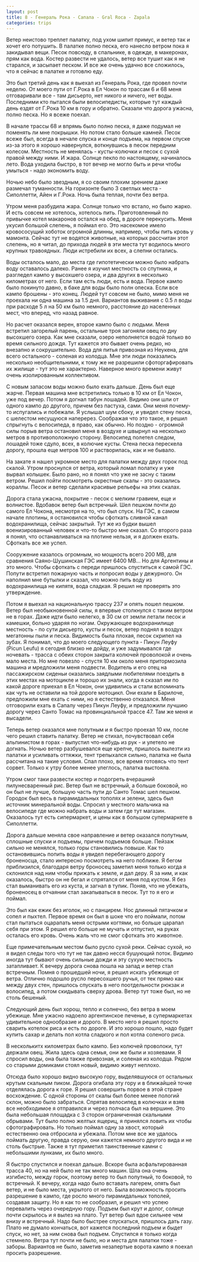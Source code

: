 ```yaml
---
layout: post
title: 8 - Генераль Рока - Сапала - Gral Roca - Zapala
categories: trips
---
```


Ветер неистово треплет палатку, под ухом шипит примус, и ветер так и хочет его потушить. В палатке полно песка, его нанесло ветром пока я закидывал вещи. Песок повсюду, в спальнике, в одежде, в макеронах, прям как вода. Костер развести не удалось, ветер все тушит как я не старался, и засыпает песком. И все же очень удачно все сложилось, что я сейчас в палатке и готовлю еду. 

Это был третий день как я выехал из Генераль Рока, где провел почти неделю. От моего пути от Г.Рока в Ел Чокон по трассам 6 и 68 меня отговаривали все - там дисьерто, нет никого и ничего, нет воды. Последними кто пытался были велосипедисты, которые тут каждый день ездят от Г.Рока 10 км в гору и обратно. Сказали что дорога ужасна, полно песка. Но я всеже поехал.

В начале трассы 68 и впрямь было полно песка, я даже подумал не поменять ли мне покрышки. Но потом стало больше камней. Песок всеже был, всегда в нечале спуска и конце подъема, на первом спуске из-за этого я хорошо навернулся, воткнувшись в песок передним колесом. Местность не менялась - кусты-колючки и песок с сухой правой между ними. И жара. Солнце пекло по настоящему, начиналось лето. Вода уходила быстро, в тот вечер не могло быть и речи чтобы умыться - надо экономить воду. 

Ночью небо было звездным, я со своим плохим зрением даже размечал туманности. На горизонте было 3 светлых места - Сиполлетти, Айен и Г.Рока. Ночь была теплая, почти без ветра. 

Утром меня разбудила жара. Солнце только что встало, но было жарко. И есть совсем не хотелось, хотелось пить. Приготовленный по привычке котел макаронов остался на обед, в дороге перекусить. Меня укусил большой слепень, я поймал его. Это насекомое имело кровососущий хоботок огромной длинны, например, чтобы пить кровь у мамонта. Сейчас тут не водятся животные, на которых рассчитан этот слепень, но я читал, до прихода людей в эти места тут водилось много крупных травоядных. Люди истребили их всех, а слепни остались.

Воды осталось мало, до места где гипотетически можно было набрать воду оставалось далеко. Ранее я изучил местность со спутника, и разгледел кампо у высохшего озера, и два других в несколько километрах от него. Если там есть люди, есть и вода. Первое кампо было покинуто давно, в баке для воды было полн опеска. Если все кампо брошены - это конец. Людей тут совсем не было, мимо меня не проехала ни одна машина за 1.5 дня. Вариантов выживания с 0.5 л воды при расходе 5 л на 50 км было немного, расстояние до населенных мест, что вперед, что назад равное.

Но расчет оказался верен, второе кампо было с людьми. Меня встретил загорелый парень, остальные троя загоняли овец по дну высохшего озера. Как мне сказали, озеро неполняется водой только во время сильного дождя. Тут кажется это бывает очень редко, но внезапно и сокрушительно. Вода для питья привозная из Неукена, для всего остального - соленая из колодца. Мне эти люди показались несколько необщительними, к тому же не разрешили сфоторгафировать их жилище - тут это не характерно. Наверное много времени живут очень изолированным коллективом. 

С новым запасом воды можно было ехать дальше. День был еще жарче. Первая машина мне встретились только в 10 км от Ел Чокон, уже под вечер. Потом я догнал табун лошадей. Видимо они шли от одного кампо до другого, причем без пастуха, сами. Они меня почему-то испугались и побежали. Я услышал шум сбоку, и увидел стену песка, с шелестом несущуюся наперерез. Соображая что это такое, я решил спрыгнуть с велосипеда, в право, как обычно. Но поздно - огромной силы порыв ветра остановил меня в воздухе и швырнул на несколько метров в противоположную сторону. Велосипед полетел следом, лошадей тоже сдуло, всех, в колючие кусты. Стена песка перескела дорогу, прошла еще метров 100 и растворилась, как и не бывало.

На закате я нашел укромное место для палатки между двух горок под скалой. Утром проснулся от ветра, который ломал полатку и уже вырвал колышек. Было рано, но я понял что уже не засну с таким ветром. Решил пойти посмотреть окрестные скалы - это оказались кораллы. Песок и ветер сделали красивые рельефы на этих скалах.

Дорога стала ужасна, покрытие - песок с мелким гравием, еще и волнистое. Вдобавок ветер был встречный. Шел пешком почти до самого Ел Чокона, несмотря на то, что был спуск. На ГЭС, в самом начале плотины, я остановился чтобы сфоткать сливной канал водохранилища, сейчас закрытый. Тут же из будки вышел военизированный человек и что-то быстро мне сказал. Со второго раза я понял, что останавливаться на плотине нельзя, и я должен ехать. Сфоткать все же успел.

Сооружение казалось огромным, но мощность всего 200 МВ, для сравнения Саяно-Шушинская ГЭС имеет 6400 МВ... Но для Аргентины и это много. Чтобы сфоткать с переди пришлось спуститься к самой ГЭС. Попути встретил пожарную часть и попросил воды у дежурного. Он наполнил мне бутылки и сказал, что можно пить воду из водохранилища не кипятя, вода сладкая. Я решил не проверять это утверждение.

Потом я выехал на национальную трассу 237 и опять пошел пешком. Ветер был необыкновенной силы, я впервые столкнулся с таким ветром не в горах. Даже идти было нелегко, в 30 см от земли летали песок и камешки, больно ударяя по ногам. Окружающее водохранилище местность - по сути дисьерто, кусты и песок, ветер поднял в воздух мегатонны пыли и песка. Видимость была плохая, песок скрипел на зубах. Я понимал, что до моего следующего пункта - Пикун Леуфу (Picun Leufu) я сегодня близко не дойду, и уже задумывался где ночевать - трасса с обеих сторон закрыта колючей проволокой и очень мало места. Но мне повезло - спустя 10 км около меня притормозила машина и мредложили меня подвести. Водитель и его отец на пассажирском сиденьи оказались заядлыми любителями поездить в этих местах на мотоцикле и торошо их знали, когда я сказал им по какой дороге приехал в Ел Чокон, они удивились и стали вспоминать как чуть не оставили на той дороге мотоцикл. Они ехали в Барилоче, предложили мне ехать с ними, но я естественно отказался. Меня отговорили ехать в Сапалу через Пикун Леуфу, и предложили лучшию дорогу через Санто Томас на провинциальной трассе 47. Там же меня и высадели. 

Теперь ветер оказался мне попутным и я быстро проехал 10 км, после чего решил ставить палатку. Ветер не стихал, почувствовал себя альпинистом в горах - выпустил что-нибудь из рук - и улетело не догнать. Ночью ветер разбушевался еще крепче, пришлось вылезти из палатки и усиливать оттяжки, тент трепыхался сильно, палатка не была рассчитана на такие условия. Спал плохо, все время готовясь что тент сорвет. Только к утру более менее улеглось, палатка выстояла.

Утром смог таки развести костер и подогреть вчерашний пилунесваренный рис. Ветер был не встречный, а больше боковой, но он был не лучше, большую часть пути до Санто Томас шел пешком. Городок был весь в пирамидальных тополях и зелени, здесь был источник минеральной воды. Спросил у местного мальчика на велосипеде где можно набрать воды и затем где тут магазин. Оказалось тут есть сипермаркет, и цены как в большом супермаркете в Сиполлетти.

Дорога дальше меняла свое направление  и ветер оказался попутным, сплошные спуски и подъемы, причем подъемов больше. Пейзаж сильно не менялся, только горы становились повыше. Как то остановившись попить воды я увидел перебегающего дорогу броненосца, стало интересно посмотреть на него поближе. Я бегом приблизился, благодаря ветру броносец заметил меня только когда я склонился над ним чтобы прижать к земле, и дал деру. Я за ним, и как оказалось, быстро он не бегал и спрятался от меня под кустом. Я без стал выманивать его из куста, и загнал в тупик. Поняв, что не убежать, броненосец в отчаянии стал закапываться в песок. Тут то я его и поймал. 

Это был как ежик без иголок, но с панцирем. Нос длинный пятачком и сопел и пыхтел. Первое время он был в шоке что его поймали, потом стал пытаться оцарапать меня острыми когтями, но больше царапал себя при этом. Я решил его больше не мучать и отпустил, на руках осталась его кровь. Очень жаль что не смог сфоткать это животное.

Еще примечательным местом было русло сухой реки. Сейчас сухой, но я видел следы того что тут не так давно несся бушующий поток. Видимо иногда тут бывают очень сильные дожди и эту сухую местность затапливает. К вечеру дорога снова пошла на запад и ветер стал встречным. Помня о прошедшей ночи, я решил искать убежище от ветра. Отлично подошло русло пересохшего ручья, от тек прямо как между двух стен, пришлось спускать в него поотдельности рюкзак и волосипед, а потом скидывать сверху дрова. Ветер тут тоже был, но не столь бешеный.

Следующий день был хорош, тепло и солнечно, без ветра в моем убежище. Мне ужасно надоело аргентинское печенье, в супермаркетах удивительное однообразие и дорого. В место него я решил просто сварить котелок риса и есть по дороге. И это хорошо пошло, надо будет купить сахар и делать пол котла сладкого и пол котла соленого риса. 

В несколькитх километрах было кампо. Без колючей проволоки, тут держали овец. Жила здесь одна семья, они же были и хозяевами. Я спросил воды, она была также привозная, и соленая из колодца. Рядом со старыми домиками стоял новый, видимо живут неплохо.

Отсюда было хорошо видно высокую гору, выделявшуюся от остальных крутым скальным пиком. Дорога огибала эту гору и в ближайшей точке отделялась дорога к горе. Я решил совершить порвое в этой стране восхождение. С одной стороны от скалы был более менее пологий склон, можно было забраться. Спрятав велосипед в колючках и взяв все необходимое я отправился и через полчаса был на вершине. Это была небольшая площадка с 3 сторон ограниченная скальными обрывами. Тут было полно желтых ящериц, я принялся ловить их чтобы сфотографировать. Но только поймал одну за хвост, который естественно она отбросила и убежала. Потом мне все же удалось поймать другую, правда серую, они кажется немного другого вида и не столь быстрые. Также я тут приметил таинственные камни с небольшими лунками, их было много.

Я быстро спустился и поехал дальше. Вскоре была асфальтированная трасса 40, но на ней было не так много машин. Шла она очень изгибисто, между горок, поэтому ветер то был попутный, то боковой, то встречный. К вечеру, когда надо было вставать лагерем, опять был ветер, и не было места, укрытого от него. Была возможность просить разрешение в кампо, где росло много пирамидальных тополей, создавая защиту. Но я как то не сообразил, и решил что успею перевалить через очередную гору. Подъем был крут и долог, солнце почти скрылось и я вылез на плато. Тут ветер был вдое сильнее чем внизу и встречный. Надо было быстрее спускаться, пришлось дать газу. Плато не думало кончаться, вот кажется последний подъем и быдет спуск, но нет, за ним снова был подъем. Спустился я только когда стемнело. Ветра тут почти не было, но и места для палатки тоже - заборы. Вариантов не было, заметив незапертые ворота кампо я поехал просить разрешение. 


